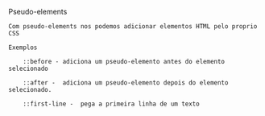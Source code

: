 Pseudo-elements

    Com pseudo-elements nos podemos adicionar elementos HTML pelo proprio
    CSS

    Exemplos

        ::before - adiciona um pseudo-elemento antes do elemento selecionado

        ::after -  adiciona um pseudo-elemento depois do elemento selecionado.

        ::first-line -  pega a primeira linha de um texto